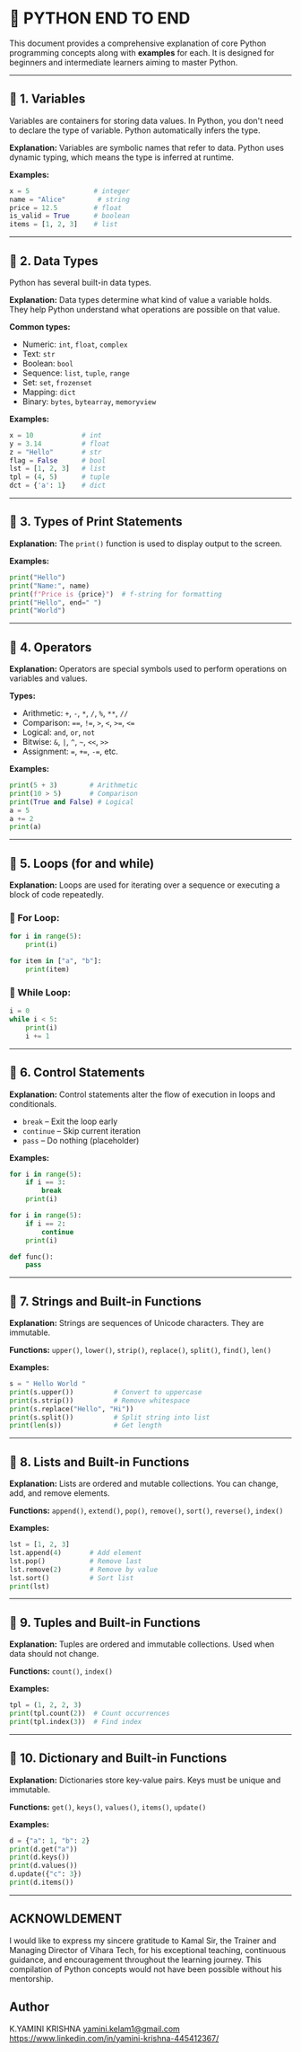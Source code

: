 # 📘 PYTHON END TO END

This document provides a comprehensive explanation of core Python programming concepts along with **examples** for each. It is designed for beginners and intermediate learners aiming to master Python.

---

## 📌 1. Variables

Variables are containers for storing data values. In Python, you don't need to declare the type of variable. Python automatically infers the type.

**Explanation:**
Variables are symbolic names that refer to data. Python uses dynamic typing, which means the type is inferred at runtime.

**Examples:**

```python
x = 5                # integer
name = "Alice"        # string
price = 12.5         # float
is_valid = True      # boolean
items = [1, 2, 3]    # list
```

---

## 📌 2. Data Types

Python has several built-in data types.

**Explanation:**
Data types determine what kind of value a variable holds. They help Python understand what operations are possible on that value.

**Common types:**

* Numeric: `int`, `float`, `complex`
* Text: `str`
* Boolean: `bool`
* Sequence: `list`, `tuple`, `range`
* Set: `set`, `frozenset`
* Mapping: `dict`
* Binary: `bytes`, `bytearray`, `memoryview`

**Examples:**

```python
x = 10            # int
y = 3.14          # float
z = "Hello"       # str
flag = False      # bool
lst = [1, 2, 3]   # list
tpl = (4, 5)      # tuple
dct = {'a': 1}    # dict
```

---

## 📌 3. Types of Print Statements

**Explanation:**
The `print()` function is used to display output to the screen.

**Examples:**

```python
print("Hello")
print("Name:", name)
print(f"Price is {price}")  # f-string for formatting
print("Hello", end=" ")
print("World")
```

---

## 📌 4. Operators

**Explanation:**
Operators are special symbols used to perform operations on variables and values.

**Types:**

* Arithmetic: `+`, `-`, `*`, `/`, `%`, `**`, `//`
* Comparison: `==`, `!=`, `>`, `<`, `>=`, `<=`
* Logical: `and`, `or`, `not`
* Bitwise: `&`, `|`, `^`, `~`, `<<`, `>>`
* Assignment: `=`, `+=`, `-=`, etc.

**Examples:**

```python
print(5 + 3)        # Arithmetic
print(10 > 5)       # Comparison
print(True and False) # Logical
a = 5
a += 2
print(a)
```

---

## 📌 5. Loops (for and while)

**Explanation:**
Loops are used for iterating over a sequence or executing a block of code repeatedly.

### 🔁 For Loop:

```python
for i in range(5):
    print(i)

for item in ["a", "b"]:
    print(item)
```

### 🔁 While Loop:

```python
i = 0
while i < 5:
    print(i)
    i += 1
```

---

## 📌 6. Control Statements

**Explanation:**
Control statements alter the flow of execution in loops and conditionals.

* `break` – Exit the loop early
* `continue` – Skip current iteration
* `pass` – Do nothing (placeholder)

**Examples:**

```python
for i in range(5):
    if i == 3:
        break
    print(i)

for i in range(5):
    if i == 2:
        continue
    print(i)

def func():
    pass
```

---

## 📌 7. Strings and Built-in Functions

**Explanation:**
Strings are sequences of Unicode characters. They are immutable.

**Functions:** `upper()`, `lower()`, `strip()`, `replace()`, `split()`, `find()`, `len()`

**Examples:**

```python
s = " Hello World "
print(s.upper())          # Convert to uppercase
print(s.strip())          # Remove whitespace
print(s.replace("Hello", "Hi"))
print(s.split())          # Split string into list
print(len(s))             # Get length
```

---

## 📌 8. Lists and Built-in Functions

**Explanation:**
Lists are ordered and mutable collections. You can change, add, and remove elements.

**Functions:** `append()`, `extend()`, `pop()`, `remove()`, `sort()`, `reverse()`, `index()`

**Examples:**

```python
lst = [1, 2, 3]
lst.append(4)       # Add element
lst.pop()           # Remove last
lst.remove(2)       # Remove by value
lst.sort()          # Sort list
print(lst)
```

---

## 📌 9. Tuples and Built-in Functions

**Explanation:**
Tuples are ordered and immutable collections. Used when data should not change.

**Functions:** `count()`, `index()`

**Examples:**

```python
tpl = (1, 2, 2, 3)
print(tpl.count(2))  # Count occurrences
print(tpl.index(3))  # Find index
```

---

## 📌 10. Dictionary and Built-in Functions

**Explanation:**
Dictionaries store key-value pairs. Keys must be unique and immutable.

**Functions:** `get()`, `keys()`, `values()`, `items()`, `update()`

**Examples:**

```python
d = {"a": 1, "b": 2}
print(d.get("a"))
print(d.keys())
print(d.values())
d.update({"c": 3})
print(d.items())
```

---


## ACKNOWLDEMENT

I would like to express my sincere gratitude to Kamal Sir, the Trainer and Managing Director of Vihara Tech, for his exceptional teaching, continuous guidance, and encouragement throughout the learning journey. This compilation of Python concepts would not have been possible without his mentorship.



## Author
K.YAMINI KRISHNA
yamini.kelam1@gmail.com
https://www.linkedin.com/in/yamini-krishna-445412367/


